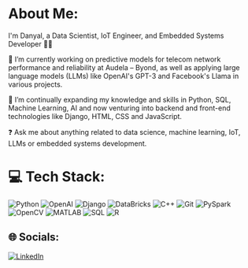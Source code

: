 # About Me:
I'm Danyal, a Data Scientist, IoT Engineer, and Embedded Systems Developer 👨‍💻

🔭 I’m currently working on predictive models for telecom network performance and reliability at Audela – Byond, as well as applying large language models (LLMs) like OpenAI's GPT-3 and Facebook's Llama in various projects.

🌱 I’m continually expanding my knowledge and skills in Python, SQL, Machine Learning, AI and now venturing into backend and front-end technologies like Django, HTML, CSS and JavaScript.

❓ Ask me about anything related to data science, machine learning, IoT, LLMs or embedded systems development.

# 💻 Tech Stack:
![Python](https://img.shields.io/badge/python-%2314354C.svg?style=for-the-badge&logo=python&logoColor=white)
![OpenAI](https://img.shields.io/badge/openai-%2300B4FF.svg?style=for-the-badge&logo=openai&logoColor=white)
![Django](https://img.shields.io/badge/django-%23092E20.svg?style=for-the-badge&logo=django&logoColor=white)
![DataBricks](https://img.shields.io/badge/databricks-%23FF3621.svg?style=for-the-badge&logo=databricks&logoColor=white)
![C++](https://img.shields.io/badge/c++-%2300599C.svg?style=for-the-badge&logo=c%2B%2B&logoColor=white)
![Git](https://img.shields.io/badge/git-%23F05033.svg?style=for-the-badge&logo=git&logoColor=white)
![PySpark](https://img.shields.io/badge/pyspark-%23E25A1C.svg?style=for-the-badge&logo=apachespark&logoColor=white)
![OpenCV](https://img.shields.io/badge/opencv-%235C3EE8.svg?style=for-the-badge&logo=opencv&logoColor=white)
![MATLAB](https://img.shields.io/badge/matlab-%230075A7.svg?style=for-the-badge&logo=mathworks&logoColor=white)
![SQL](https://img.shields.io/badge/sql-%2300f.svg?style=for-the-badge&logo=sql&logoColor=white)
![R](https://img.shields.io/badge/r-%23276DC3.svg?style=for-the-badge&logo=r&logoColor=white)

## 🌐 Socials:
[![LinkedIn](https://img.shields.io/badge/LinkedIn-%230077B5.svg?logo=linkedin&logoColor=white)](https://www.linkedin.com/in/danyalhamid/)
